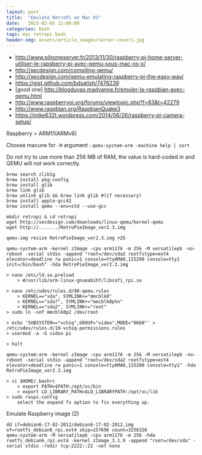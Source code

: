 ```yaml
---
layout: post
title:  "Emulate RetroPi on Mac OS"
date:   2015-02-05 12:00:00
categories: bash
tags: mac retropi bash
header-img: assets/article_images/server-cover1.jpg
---
```


* http://www.pihomeserver.fr/2013/11/30/raspberry-pi-home-server-utiliser-le-rapsberry-pi-avec-qemu-sous-mac-os-x/
* http://xecdesign.com/compiling-qemu/
* http://xecdesign.com/qemu-emulating-raspberry-pi-the-easy-way/
* https://gist.github.com/bdsatish/7476239
* [good one] http://blogduyax.madyanne.fr/emuler-la-raspbian-avec-qemu.html
* http://www.raspberrypi.org/forums/viewtopic.php?f=63&t=42279
* http://www.raspbian.org/RaspbianQuake3
* https://mike632t.wordpress.com/2014/06/26/raspberry-pi-camera-setup/

Raspberry > ARM11(ARMv6) 

Choose macune for `-M` argument : `qemu-system-arm -machine help | sort`

Do not try to use more than 256 MB of RAM, the value is hard-coded in and QEMU will not work correctly.




```
brew search zlib1g
brew install pkg-config
brew install glib
brew link glib
brew unlink glib && brew link glib #(if necessary)
brew install apple-gcc42
brew install qemu --env=std --use-gcc

mkdir retropi & cd retropi
wget http://xecdesign.com/downloads/linux-qemu/kernel-qemu
wget http://......./RetroPieImage_ver2.3.img

qemu-img resize RetroPieImage_ver2.3.img +2G

qemu-system-arm -kernel zImage -cpu arm1176 -m 256 -M versatilepb -no-reboot -serial stdio -append "root=/dev/sda2 rootfstype=ext4 elevator=deadline rw panic=1 console=ttyAMA0,115200 console=tty1 init=/bin/bash" -hda RetroPieImage_ver2.3.img

> nano /etc/ld.so.preload
	> #/usr/lib/arm-linux-gnueabihf/libcofi_rpi.so
	
> nano /etc/udev/rules.d/90-qemu.rules
	> KERNEL=="sda", SYMLINK+="mmcblk0"
	> KERNEL=="sda?", SYMLINK+="mmcblk0p%n"
	> KERNEL=="sda2", SYMLINK+="root"
> sudo ln -snf mmcblk0p2 /dev/root

> echo 'SUBSYSTEM=="vchiq",GROUP="video",MODE="0660"' > /etc/udev/rules.d/10-vchiq-permissions.rules
> usermod -a -G video pi

> halt

qemu-system-arm -kernel zImage -cpu arm1176 -m 256 -M versatilepb -no-reboot -serial stdio -append "root=/dev/sda2 rootfstype=ext4 elevator=deadline rw panic=1 console=ttyAMA0,115200 console=tty1" -hda RetroPieImage_ver2.3.img

> vi $HOME/.bashrc
	> export PATH=$PATH:/opt/vc/bin
	> export LD_LIBRARY_PATH=$LD_LIBRARYPATH:/opt/vc/lib
> sudo raspi-config
	select the expand fs option to fix everything up.

```




Emulate Raspberry image (2)

```
dd if=debian6-17-02-2012/debian6-17-02-2012.img of=rootfs_debian6_rpi.ext4 skip=157696 count=3256320
qemu-system-arm -M versatilepb -cpu arm1176 -m 256 -hda rootfs_debian6_rpi.ext4 -kernel zImage_3.1.9 -append "root=/dev/sda" -serial stdio -redir tcp:2222::22 -net none
```